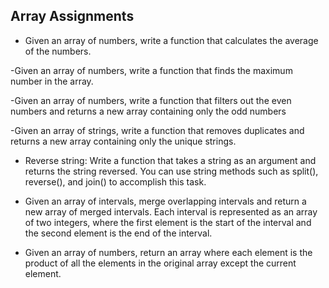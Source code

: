 ## Array Assignments

- Given an array of numbers, write a function that calculates the average of the numbers.

-Given an array of numbers, write a function that finds the maximum number in the array.

-Given an array of numbers, write a function that filters out the even numbers and returns a new array containing only the odd numbers

-Given an array of strings, write a function that removes duplicates and returns a new array containing only the unique strings.

- Reverse string: Write a function that takes a string as an argument and returns the string reversed. You can use string methods such as split(), reverse(), and join() to accomplish this task.

- Given an array of intervals, merge overlapping intervals and return a new array of merged intervals. Each interval is represented as an array of two integers, where the first element is the start of the interval and the second element is the end of the interval.

- Given an array of numbers, return an array where each element is the product of all the elements in the original array except the current element.
